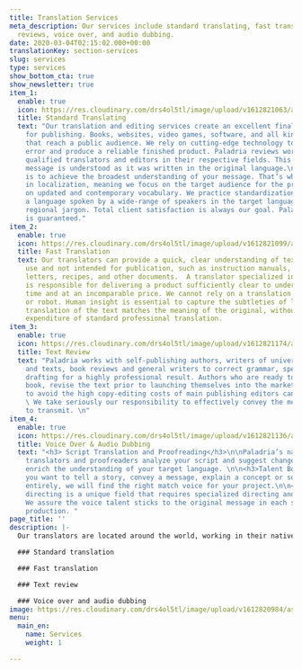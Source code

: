 ```yaml
---
title: Translation Services
meta_description: Our services include standard translating, fast translation, text
  reviews, voice over, and audio dubbing.
date: 2020-03-04T02:15:02.000+00:00
translationKey: section-services
slug: services
type: services
show_bottom_cta: true
show_newsletter: true
item_1:
  enable: true
  icon: https://res.cloudinary.com/drs4ol5tl/image/upload/v1612821063/assets/2_yswg86.svg
  title: Standard Translating
  text: "Our translation and editing services create an excellent final product ready
    for publishing. Books, websites, video games, software, and all kinds of texts
    that reach a public audience. We rely on cutting-edge technology to minimize human
    error and produce a reliable finished product. Paladria reviews work with highly
    qualified translators and editors in their respective fields. This ensures the
    message is understood as it was written in the original language.\n \nOur goal
    is to achieve the broadest understanding of your message. That’s why we specialize
    in localization, meaning we focus on the target audience for the product, relying
    on updated and contemporary vocabulary. We practice standardization, which uses
    a language spoken by a wide-range of speakers in the target language but without
    regional jargon. Total client satisfaction is always our goal. Paladria’s work
    is guaranteed."
item_2:
  enable: true
  icon: https://res.cloudinary.com/drs4ol5tl/image/upload/v1612821099/assets/2_yh8a8l.svg
  title: Fast Translation
  text: Our translators can provide a quick, clear understanding of texts for personal
    use and not intended for publication, such as instruction manuals, book quotes,
    letters, recipes, and other documents.  A translator specialized in the topic
    is responsible for delivering a product sufficiently clear to understand, in record
    time and at an incomparable price. We cannot rely on a translation done by a computer
    or robot. Human insight is essential to capture the subtleties of language. Our
    translation of the text matches the meaning of the original, without the additional
    expenditure of standard professional translation.
item_3:
  enable: true
  icon: https://res.cloudinary.com/drs4ol5tl/image/upload/v1612821174/assets/2_jdr3fp.svg
  title: Text Review
  text: "Paladria works with self-publishing authors, writers of university theses
    and texts, book reviews and general writers to correct grammar, spelling, and
    drafting for a highly professional result. Authors who are ready to publish their
    book, revise the text prior to launching themselves into the market, or who wish
    to avoid the high copy-editing costs of main publishing editors can rely on Paladria.
    \ We take seriously our responsibility to effectively convey the message you wish
    to transmit. \n"
item_4:
  enable: true
  icon: https://res.cloudinary.com/drs4ol5tl/image/upload/v1612821136/assets/2_o6vkog.svg
  title: Voice Over & Audio Dubbing
  text: "<h3> Script Translation and Proofreading</h3>\n\nPaladria’s native-speaking
    translators and proofreaders analyze your script and suggest changes that will
    enrich the understanding of your target language. \n\n<h3>Talent Booking</h3>\n\nWhether
    you want to tell a story, convey a message, explain a concept or something else
    entirely, we will find the right match voice for your project.\n\n<h3>Voice Directing</h3>\n\nVoice
    directing is a unique field that requires specialized directing and comprehension.
    We assure the voice talent sticks to the original message in each step of the
    production. "
page_title: ''
description: |-
  Our translators are located around the world, working in their native language. Therefore, our translations are not only impeccably written but they are evidently done by a native speaker in their target language.

  ### Standard translation

  ### Fast translation

  ### Text review

  ### Voice over and audio dubbing
image: https://res.cloudinary.com/drs4ol5tl/image/upload/v1612820984/assets/2_utgbcp.svg
menu:
  main_en:
    name: Services
    weight: 1

---
```


